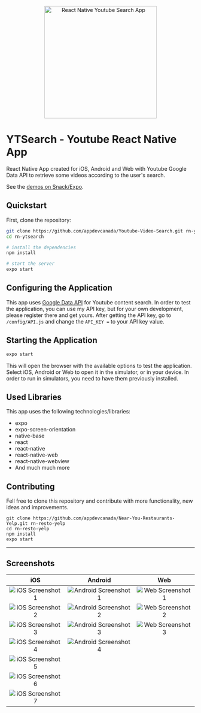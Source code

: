 <p align="center">
  <img src="./assets/images/splash.png" width="300px" alt="React Native Youtube Search App" />
</p>

# YTSearch - Youtube React Native App
React Native App created for iOS, Android and Web with Youtube Google Data API to retrieve some videos according to the user's search.

See the [demos on Snack/Expo](https://snack.expo.io/@appdevcanada/youtube-video-search?&preview=true&platform=ios&supportedPlatforms=android,ios,web).

## Quickstart

First, clone the repository:

```bash
git clone https://github.com/appdevcanada/Youtube-Video-Search.git rn-ytsearch
cd rn-ytsearch

# install the dependencies
npm install

# start the server
expo start
```

## Configuring the Application

This app uses [Google Data API](https://developers.google.com/youtube/v3/?hl=en_GB) for Youtube content search. In order to test the application, you can use my API key, but for your own development, please register there and get yours. After getting the API key, go to `/config/API.js` and change the `API_KEY =` to your API key value.

## Starting the Application

```bash
expo start
```

This will open the browser with the available options to test the application.
Select iOS, Android or Web to open it in the simulator, or in your device. In order to run in simulators, you need to have them previously installed.

## Used Libraries

This app uses the following technologies/libraries:

* expo
* expo-screen-orientation
* native-base
* react
* react-native
* react-native-web
* react-native-webview
* And much much more

## Contributing

Fell free to clone this repository and contribute with more functionality, new ideas and improvements.

```shell
git clone https://github.com/appdevcanada/Near-You-Restaurants-Yelp.git rn-resto-yelp
cd rn-resto-yelp
npm install
expo start
```
___

## Screenshots

**iOS** | **Android** | **Web**
|:---:|:---:|:---:|
![iOS Screenshot 1](./assets/screenshots/iOS/ios1.png "Main Screen") | ![Android Screenshot 1](./assets/screenshots/Android/and1.png "Main Screen") | ![Web Screenshot 1](./assets/screenshots/Web/web1.png "Main Screen")
![iOS Screenshot 2](./assets/screenshots/iOS/ios2.png "Keyboard Screen")	| ![Android Screenshot 2](./assets/screenshots/Android/and2.png "Keyboard Screen") | ![Web Screenshot 2](./assets/screenshots/Web/web2.png "Result Screen")
![iOS Screenshot 3](./assets/screenshots/iOS/ios3.png "Result Screen")	| ![Android Screenshot 3](./assets/screenshots/Android/and3.png "Result Screen") | ![Web Screenshot 3](./assets/screenshots/Web/web3.png "Video playing")
![iOS Screenshot 4](./assets/screenshots/iOS/ios4.png "Result Screen")	| ![Android Screenshot 4](./assets/screenshots/Android/and4.png "Video playing") |
![iOS Screenshot 5](./assets/screenshots/iOS/ios5.png "Video playing")	|  |
![iOS Screenshot 6](./assets/screenshots/iOS/ios6.png "Video playing") |  |
![iOS Screenshot 7](./assets/screenshots/iOS/ios7.png "Landscape View") |  |
